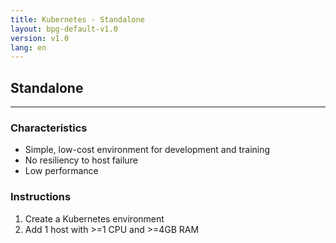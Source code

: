 ```yaml
---
title: Kubernetes - Standalone
layout: bpg-default-v1.0
version: v1.0
lang: en
---
```

## Standalone
---
### Characteristics

 * Simple, low-cost environment for development and training 
 * No resiliency to host failure 
 * Low performance 

### Instructions

1. Create a Kubernetes environment 
2. Add 1 host with >=1 CPU and >=4GB RAM 


